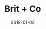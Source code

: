---
layout: site
title: "Brit + Co"
date: 2018-01-02
categories: [lifestyle]
version: 1.3.15
major: 1
minor: 3
patch: 15
slug: brit-co
link: https://www.brit.co/
submitter: lpolepeddi
permalink: /sites/:slug
---